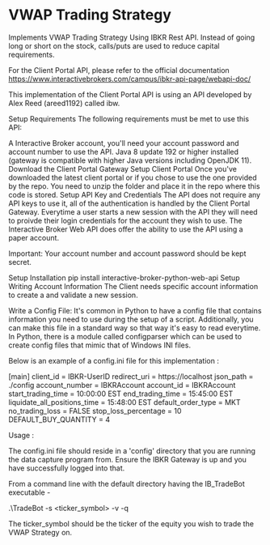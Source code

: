 # VWAP Trading Strategy
 Implements VWAP Trading Strategy Using IBKR Rest API.  Instead of going long or short on the stock, calls/puts are used to reduce capital requirements.

For the Client Portal API, please refer to the official documentation https://www.interactivebrokers.com/campus/ibkr-api-page/webapi-doc/

This implementation of the Client Portal API is using an API developed by Alex Reed (areed1192) called ibw.

Setup Requirements The following requirements must be met to use this API:

A Interactive Broker account, you'll need your account password and account number to use the API.
Java 8 update 192 or higher installed (gateway is compatible with higher Java versions including OpenJDK 11).
Download the Client Portal Gateway
Setup Client Portal
Once you've downloaded the latest client portal or if you chose to use the one provided by the repo. You need to unzip the folder and place it in the repo where this code is stored.
Setup API Key and Credentials The API does not require any API keys to use it, all of the authentication is handled by the Client Portal Gateway. Everytime a user starts a new session with the API they will need to proivde their login credentials for the account they wish to use. The Interactive Broker Web API does offer the ability to use the API using a paper account.

Important: Your account number and account password should be kept secret.

Setup Installation pip install interactive-broker-python-web-api Setup Writing Account Information The Client needs specific account information to create a and validate a new session. 

Write a Config File: It's common in Python to have a config file that contains information you need to use during the setup of a script. Additionally, you can make this file in a standard way so that way it's easy to read everytime. In Python, there is a module called configparser which can be used to create config files that mimic that of Windows INI files.

 Below is an example of a config.ini file for this implementation : 

[main]
client_id = IBKR-UserID
redirect_uri = https://localhost
json_path = ./config
account_number = IBKRAccount
account_id = IBKRAccount
start_trading_time = 10:00:00 EST
end_trading_time = 15:45:00 EST
liquidate_all_positions_time = 15:48:00 EST
default_order_type = MKT
no_trading_loss = FALSE
stop_loss_percentage = 10
DEFAULT_BUY_QUANTITY = 4

Usage :

The config.ini file should reside in a 'config' directory that you are running the data capture program from.
Ensure the IBKR Gateway is up and you have successfully logged into that.

From a command line with the default directory having the IB_TradeBot executable - 

.\TradeBot -s <ticker_symbol> -v <volume threshold in candle> -q <Optional default buy quantity>

The ticker_symbol should be the ticker of the equity you wish to trade the VWAP Strategy on.
